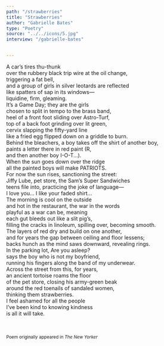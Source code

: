 ```yaml
---
path: "/strawberries"
title: "Strawberries"
author: "Gabrielle Bates"
type: "Poetry"
source: "../../icons/5.jpg"
interview: "/gabrielle-bates"


---
```


A car’s tires thu-thunk<br />
over the rubbery black trip wire at the oil change,<br />
triggering a fat bell,<br />
and a group of girls in silver leotards are reflected<br />
like spatters of sap in its windows—<br />
liquidine, firm, gleaming.<br />
It’s a Game Day; they are the girls<br />
chosen to split in tempo to the brass band,<br />
heel of a front foot sliding over Astro-Turf,<br />
top of a back foot grinding over lit green,<br />
cervix slapping the fifty-yard line<br />
like a fried egg flipped down on a griddle to burn.<br />
Behind the bleachers, a boy takes off the shirt of another boy,<br />
paints a letter there in red paint (R,<br />
and then another boy I-O-T...).<br />
When the sun goes down over the ridge<br />
all the painted boys will make PATRIOTS.<br />
For now the sun rises, sanctioning the street:<br />
Jiffy Lube, pet store, the Sam’s Super Sandwiches<br />
teens file into, practicing the joke of language—<br />
I love you... I like your faded shirt...<br />
The morning is cool on the outside<br />
and hot in the restaurant, the war in the words<br />
playful as a war can be, meaning<br />
each gut bleeds out like a slit pig’s,<br />
filling the cracks in linoleum, spilling over, becoming smooth.<br />
The layers of red dry and build on one another,<br />
and for years the gap between ceiling and floor lessens;<br />
backs hunch as the mind saws downward, revealing rings.<br />
In the parking lot, Are you asleep?<br />
says the boy who is not my boyfriend,<br />
running his fingers along the band of my underwear.<br />
Across the street from this, for years,<br />
an ancient tortoise roams the floor<br />
of the pet store, closing his army-green beak<br />
around the red toenails of sandaled women,<br />
thinking them strawberries.<br />
I feel ashamed for all the people<br />
I’ve been kind to knowing kindness<br />
is all it will take.


<br /><br />
<small>Poem originally appeared in *The New Yorker*</small>
